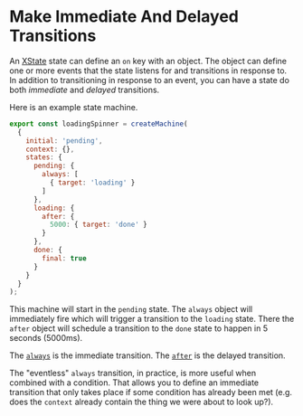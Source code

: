 # Make Immediate And Delayed Transitions

An [XState](https://xstate.js.org/docs/) state can define an `on` key with an
object. The object can define one or more events that the state listens for and
transitions in response to. In addition to transitioning in response to an
event, you can have a state do both _immediate_ and _delayed_ transitions.

Here is an example state machine.

```javascript
export const loadingSpinner = createMachine(
  {
    initial: 'pending',
    context: {},
    states: {
      pending: {
        always: [
          { target: 'loading' }
        ]
      },
      loading: {
        after: {
          5000: { target: 'done' }
        }
      },
      done: {
        final: true
      }
    }
  }
);
```

This machine will start in the `pending` state. The `always` object will
immediately fire which will trigger a transition to the `loading` state. There
the `after` object will schedule a transition to the `done` state to happen in
5 seconds (5000ms).

The
[`always`](https://xstate.js.org/docs/guides/transitions.html#eventless-always-transitions)
is the immediate transition. The
[`after`](https://xstate.js.org/docs/guides/delays.html#delayed-transitions) is
the delayed transition.

The "eventless" `always` transition, in practice, is more useful when combined
with a condition. That allows you to define an immediate transition that only
takes place if some condition has already been met (e.g. does the `context`
already contain the thing we were about to look up?).

